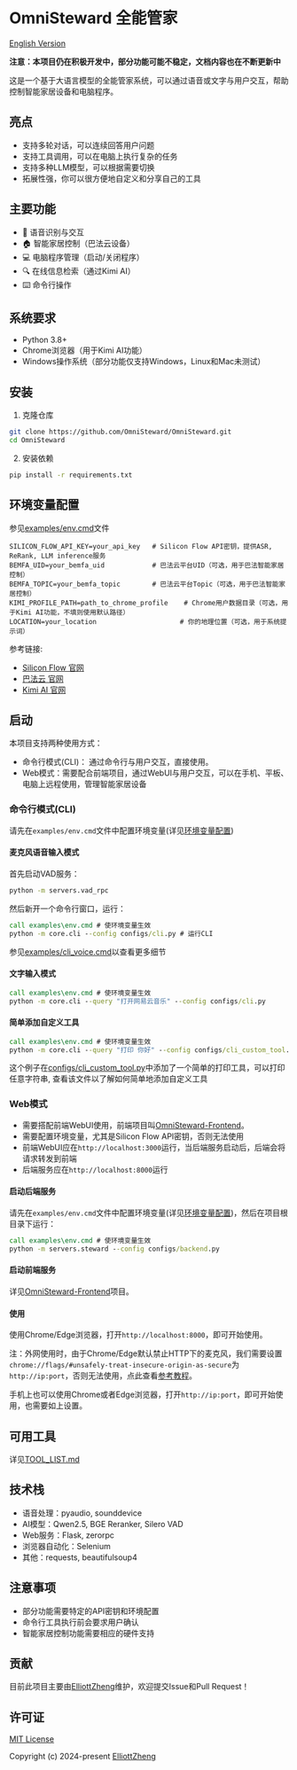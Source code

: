 # OmniSteward 全能管家

[English Version](README.md)

**注意：本项目仍在积极开发中，部分功能可能不稳定，文档内容也在不断更新中**

这是一个基于大语言模型的全能管家系统，可以通过语音或文字与用户交互，帮助控制智能家居设备和电脑程序。

## 亮点

- 支持多轮对话，可以连续回答用户问题
- 支持工具调用，可以在电脑上执行复杂的任务
- 支持多种LLM模型，可以根据需要切换
- 拓展性强，你可以很方便地自定义和分享自己的工具

## 主要功能

- 🎤 语音识别与交互
- 🏠 智能家居控制（巴法云设备）
- 💻 电脑程序管理（启动/关闭程序）
- 🔍 在线信息检索（通过Kimi AI）
- ⌨️ 命令行操作


## 系统要求

- Python 3.8+
- Chrome浏览器（用于Kimi AI功能）
- Windows操作系统（部分功能仅支持Windows，Linux和Mac未测试）

## 安装

1. 克隆仓库
```bash
git clone https://github.com/OmniSteward/OmniSteward.git
cd OmniSteward
```

2. 安装依赖
```bash
pip install -r requirements.txt
```

## 环境变量配置
参见[examples/env.cmd](examples/env.cmd)文件
```
SILICON_FLOW_API_KEY=your_api_key   # Silicon Flow API密钥，提供ASR, ReRank, LLM inference服务
BEMFA_UID=your_bemfa_uid            # 巴法云平台UID（可选，用于巴法智能家居控制）
BEMFA_TOPIC=your_bemfa_topic        # 巴法云平台Topic（可选，用于巴法智能家居控制）
KIMI_PROFILE_PATH=path_to_chrome_profile    # Chrome用户数据目录（可选，用于Kimi AI功能，不填则使用默认路径）
LOCATION=your_location                     # 你的地理位置（可选，用于系统提示词）
```
参考链接:
- [Silicon Flow 官网](https://siliconflow.cn/zh-cn/siliconcloud)
- [巴法云 官网](https://bemfa.com/)
- [Kimi AI 官网](https://kimi.moonshot.cn/)


## 启动

本项目支持两种使用方式：
- 命令行模式(CLI)： 通过命令行与用户交互，直接使用。
- Web模式：需要配合前端项目，通过WebUI与用户交互，可以在手机、平板、电脑上远程使用，管理智能家居设备

### 命令行模式(CLI)

请先在`examples/env.cmd`文件中配置环境变量(详见[环境变量配置](#环境变量配置))


#### 麦克风语音输入模式

首先启动VAD服务：
```cmd
python -m servers.vad_rpc
```

然后新开一个命令行窗口，运行：

```cmd
call examples\env.cmd # 使环境变量生效
python -m core.cli --config configs/cli.py # 运行CLI
```
参见[examples/cli_voice.cmd](examples/cli_voice.cmd)以查看更多细节

#### 文字输入模式

```cmd
call examples\env.cmd # 使环境变量生效
python -m core.cli --query "打开网易云音乐" --config configs/cli.py
```

#### 简单添加自定义工具
```cmd
call examples\env.cmd # 使环境变量生效
python -m core.cli --query "打印 你好" --config configs/cli_custom_tool.py
```
这个例子在[configs/cli_custom_tool.py](configs/cli_custom_tool.py)中添加了一个简单的打印工具，可以打印任意字符串, 查看该文件以了解如何简单地添加自定义工具


### Web模式

- 需要搭配前端WebUI使用，前端项目叫[OmniSteward-Frontend](https://github.com/OmniSteward/OmniSteward-Frontend)。
- 需要配置环境变量，尤其是Silicon Flow API密钥，否则无法使用
- 前端WebUI应在`http://localhost:3000`运行，当后端服务启动后，后端会将请求转发到前端
- 后端服务应在`http://localhost:8000`运行

#### 启动后端服务

请先在`examples/env.cmd`文件中配置环境变量(详见[环境变量配置](#环境变量配置))，然后在项目根目录下运行：
```cmd
call examples\env.cmd # 使环境变量生效
python -m servers.steward --config configs/backend.py
```

#### 启动前端服务

详见[OmniSteward-Frontend](https://github.com/OmniSteward/OmniSteward-Frontend)项目。

#### 使用
使用Chrome/Edge浏览器，打开`http://localhost:8000`，即可开始使用。

注：外网使用时，由于Chrome/Edge默认禁止HTTP下的麦克风，我们需要设置`chrome://flags/#unsafely-treat-insecure-origin-as-secure`为`http://ip:port`，否则无法使用，点此查看[参考教程](https://blog.csdn.net/zwj1030711290/article/details/125425877)。

手机上也可以使用Chrome或者Edge浏览器，打开`http://ip:port`，即可开始使用，也需要如上设置。


## 可用工具

详见[TOOL_LIST.md](docs/TOOL_LIST.md)

## 技术栈

- 语音处理：pyaudio, sounddevice
- AI模型：Qwen2.5, BGE Reranker, Silero VAD
- Web服务：Flask, zerorpc
- 浏览器自动化：Selenium
- 其他：requests, beautifulsoup4

## 注意事项

- 部分功能需要特定的API密钥和环境配置
- 命令行工具执行前会要求用户确认
- 智能家居控制功能需要相应的硬件支持

## 贡献

目前此项目主要由[ElliottZheng](https://github.com/ElliottZheng)维护，欢迎提交Issue和Pull Request！

## 许可证

[MIT License](LICENSE)

Copyright (c) 2024-present [ElliottZheng](https://github.com/ElliottZheng)
